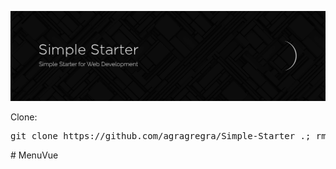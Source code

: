 <p><img src="https://raw.githubusercontent.com/agragregra/Simple-Starter/main/images/preview.png" alt="Start HTML Template"></p>
<p>Clone:</p>
<pre>git clone https://github.com/agragregra/Simple-Starter .; rm -rf trunk .gitignore readme.md .git</pre># MenuVue
